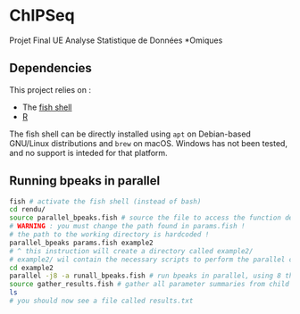 # ChIPSeq
Projet Final UE Analyse Statistique de Données *Omiques

## Dependencies

This project relies on :
* The [fish shell](https://fishshell.com/)
* [R](https://www.r-project.org/)

The fish shell can be directly installed using `apt` on Debian-based GNU/Linux distributions and `brew` on macOS.
Windows has not been tested, and no support is inteded for that platform.

## Running bpeaks in parallel
```bash
fish # activate the fish shell (instead of bash)
cd rendu/
source parallel_bpeaks.fish # source the file to access the function defined within
# WARNING : you must change the path found in params.fish !
# the path to the working directory is hardcoded !
parallel_bpeaks params.fish example2 
# ^ this instruction will create a directory called example2/
# example2/ wil contain the necessary scripts to perform the parallel call (see example/)
cd example2
parallel -j8 -a runall_bpeaks.fish # run bpeaks in parallel, using 8 threads
source gather_results.fish # gather all parameter summaries from child directories
ls 
# you should now see a file called results.txt
```
